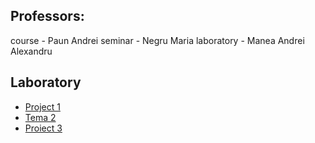 ## Professors:
course - Paun Andrei
seminar - Negru Maria
laboratory - Manea Andrei Alexandru

## Laboratory
- [Project 1](https://github.com/anamariapanait10/Deterministic-Finite-Automaton-DFA-)
- [Tema 2]()
- [Proiect 3]()
